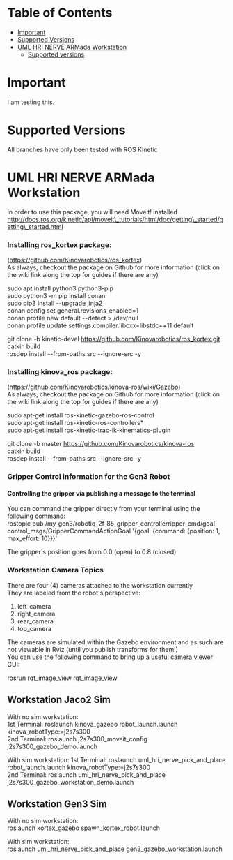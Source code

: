 # Table of Contents

- [Important](#important) 
- [Supported Versions](#supported-versions)
- [UML HRI NERVE ARMada Workstation](#uml-hri-nerve-armada-workstation)
  - [Supported versions](#supported-versions)

# Important
I am testing this.  

# Supported Versions
All branches have only been tested with ROS Kinetic  

# UML HRI NERVE ARMada Workstation
In order to use this package, you will need Moveit! installed  
http://docs.ros.org/kinetic/api/moveit\_tutorials/html/doc/getting\_started/getting\_started.html   

### Installing ros_kortex package:
(https://github.com/Kinovarobotics/ros_kortex)  
As always, checkout the package on Github for more information (click on the wiki link along the top for guides if there are any)  

sudo apt install python3 python3-pip  
sudo python3 -m pip install conan  
sudo pip3 install --upgrade jinja2  
conan config set general.revisions_enabled=1  
conan profile new default --detect > /dev/null  
conan profile update settings.compiler.libcxx=libstdc++11 default  

git clone -b kinetic-devel https://github.com/Kinovarobotics/ros_kortex.git  
catkin build  
rosdep install --from-paths src --ignore-src -y  
  
### Installing kinova_ros package:
(https://github.com/Kinovarobotics/kinova-ros/wiki/Gazebo)  
As always, checkout the package on Github for more information (click on the wiki link along the top for guides if there are any)  
  
sudo apt-get install ros-kinetic-gazebo-ros-control  
sudo apt-get install ros-kinetic-ros-controllers*  
sudo apt-get install ros-kinetic-trac-ik-kinematics-plugin  

git clone -b master https://github.com/Kinovarobotics/kinova-ros  
catkin build  
rosdep install --from-paths src --ignore-src -y  

### Gripper Control information for the Gen3 Robot

#### Controlling the gripper via publishing a message to the terminal
You can command the gripper directly from your terminal using the following command:  
rostopic pub /my_gen3/robotiq_2f_85_gripper_controllerripper_cmd/goal control_msgs/GripperCommandActionGoal '{goal: {command: {position: 1, max_effort: 10}}}'  

The gripper's position goes from 0.0 (open) to 0.8 (closed)  

### Workstation Camera Topics
There are four (4) cameras attached to the workstation currently  
They are labeled from the robot's perspective:  

1. left\_camera
2. right\_camera
3. rear\_camera
4. top\_camera

The cameras are simulated within the Gazebo environment and as such are not viewable in Rviz (until you publish transforms for them!)  
You can use the following command to bring up a useful camera viewer GUI:  

rosrun rqt\_image\_view rqt\_image\_view  

## Workstation Jaco2 Sim
With no sim workstation:  
1st Terminal: roslaunch kinova_gazebo robot_launch.launch kinova_robotType:=j2s7s300  
2nd Terminal: roslaunch j2s7s300_moveit_config j2s7s300_gazebo_demo.launch  

With sim workstation:
1st Terminal: roslaunch uml_hri_nerve_pick_and_place robot_launch.launch kinova_robotType:=j2s7s300  
2nd Terminal: roslaunch uml_hri_nerve_pick_and_place j2s7s300_gazebo_workstation_demo.launch  

## Workstation Gen3 Sim
With no sim workstation:  
roslaunch kortex_gazebo spawn_kortex_robot.launch  

With sim workstation:  
roslaunch uml_hri_nerve_pick_and_place gen3_gazebo_workstation.launch  
